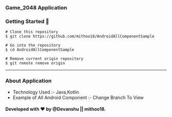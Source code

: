 ### Game_2048 Application

### Getting Started 🚀

```
# Clone this repository
$ git clone https://github.com/mithoo18/AndroidAllComponentSample

# Go into the repository
$ cd AndroidAllComponentSample

# Remove current origin repository
$ git remote remove origin
```

---


### About Application

- Technology Used :- Java,Kotlin
- Example of All Android Component :- Change Branch To View 


#### Developed with ❤ by @Devanshu || mithoo18.

